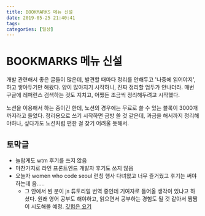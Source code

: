 ```yaml
---
title: BOOKMARKS 메뉴 신설
date: 2019-05-25 21:40:41
tags:
categories: [일상]
---
```


# BOOKMARKS 메뉴 신설

개발 관련해서 좋은 글들이 많은데, 발견할 때마다 정리를 안해두고 '나중에 읽어야지', 하고 쌓아두기만 해왔다. 양이 많아지기 시작하니, 진짜 정리할 엄두가 안나더라. 매번 구글에 레퍼런스 검색하는 것도 지치고, 어쨌든 조금씩 정리해두려고 시작했다.

노션을 이용해서 하는 중이긴 한데, 노션의 경우에는 무료로 쓸 수 있는 블록이 3000개까지라고 들었다. 정리용으로 쓰기 시작하면 금방 쓸 것 같은데, 과금을 해서까지 정리해야하나, 싶다가도 노션처럼 편한 걸 찾기 어려울 듯해서.

## 토막글

- 놀랍게도 wtm 후기를 쓰지 않음
- 마찬가지로 라인 프론트엔드 개발자 후기도 쓰지 않음
- 오늘자 women who code seoul 런칭 행사 다녀왔고 너무 즐거웠고 후기는 써야 하는데 음…..
  - 그 안에서 뵌 분이 js 튜토리얼 번역 중인데 기여자로 들어올 생각이 있냐고 하셨다. 원래 영어 공부도 해야하고, 읽으면서 공부하는 경험도 될 것 같아서 짬짬이 시도해볼 예정. [깃헙은 요기](https://github.com/javascript-tutorial/ko.javascript.info)